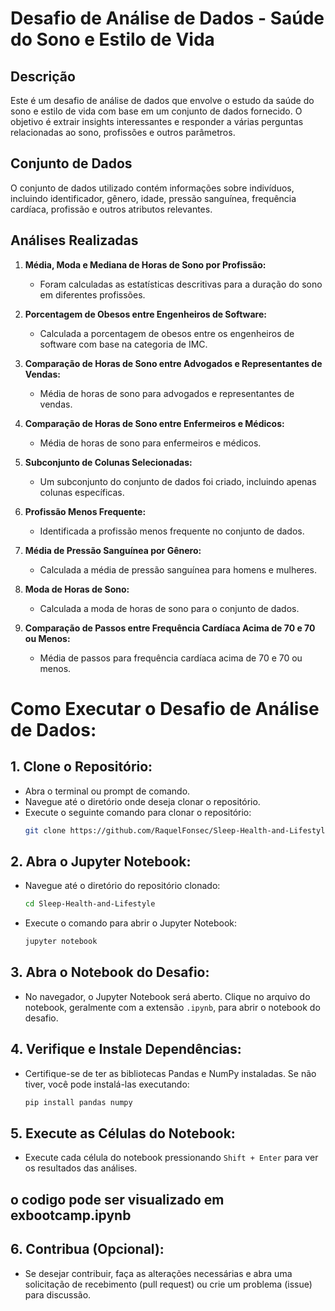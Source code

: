 # Desafio de Análise de Dados - Saúde do Sono e Estilo de Vida

## Descrição
Este é um desafio de análise de dados que envolve o estudo da saúde do sono e estilo de vida com base em um conjunto de dados fornecido. O objetivo é extrair insights interessantes e responder a várias perguntas relacionadas ao sono, profissões e outros parâmetros.

## Conjunto de Dados
O conjunto de dados utilizado contém informações sobre indivíduos, incluindo identificador, gênero, idade, pressão sanguínea, frequência cardíaca, profissão e outros atributos relevantes.

## Análises Realizadas
1. **Média, Moda e Mediana de Horas de Sono por Profissão:**
   - Foram calculadas as estatísticas descritivas para a duração do sono em diferentes profissões.

2. **Porcentagem de Obesos entre Engenheiros de Software:**
   - Calculada a porcentagem de obesos entre os engenheiros de software com base na categoria de IMC.

3. **Comparação de Horas de Sono entre Advogados e Representantes de Vendas:**
   - Média de horas de sono para advogados e representantes de vendas.

4. **Comparação de Horas de Sono entre Enfermeiros e Médicos:**
   - Média de horas de sono para enfermeiros e médicos.

5. **Subconjunto de Colunas Selecionadas:**
   - Um subconjunto do conjunto de dados foi criado, incluindo apenas colunas específicas.

6. **Profissão Menos Frequente:**
   - Identificada a profissão menos frequente no conjunto de dados.

7. **Média de Pressão Sanguínea por Gênero:**
   - Calculada a média de pressão sanguínea para homens e mulheres.

8. **Moda de Horas de Sono:**
   - Calculada a moda de horas de sono para o conjunto de dados.

9. **Comparação de Passos entre Frequência Cardíaca Acima de 70 e 70 ou Menos:**
   - Média de passos para frequência cardíaca acima de 70 e 70 ou menos.

# Como Executar o Desafio de Análise de Dados:

## 1. Clone o Repositório:
   - Abra o terminal ou prompt de comando.
   - Navegue até o diretório onde deseja clonar o repositório.
   - Execute o seguinte comando para clonar o repositório:
     ```bash
     git clone https://github.com/RaquelFonsec/Sleep-Health-and-Lifestyle
     ```
     

## 2. Abra o Jupyter Notebook:
   - Navegue até o diretório do repositório clonado:
     ```bash
     cd Sleep-Health-and-Lifestyle
     ```
   - Execute o comando para abrir o Jupyter Notebook:
     ```bash
     jupyter notebook
     ```

## 3. Abra o Notebook do Desafio:
   - No navegador, o Jupyter Notebook será aberto. Clique no arquivo do notebook, geralmente com a extensão `.ipynb`, para abrir o notebook do desafio.

## 4. Verifique e Instale Dependências:
   - Certifique-se de ter as bibliotecas Pandas e NumPy instaladas. Se não tiver, você pode instalá-las executando:
     ```bash
     pip install pandas numpy
     ```

## 5. Execute as Células do Notebook:
   - Execute cada célula do notebook pressionando `Shift + Enter` para ver os resultados das análises.

## o codigo pode ser visualizado em exbootcamp.ipynb
 
## 6. Contribua (Opcional):
   - Se desejar contribuir, faça as alterações necessárias e abra uma solicitação de recebimento (pull request) ou crie um problema (issue) para discussão.



